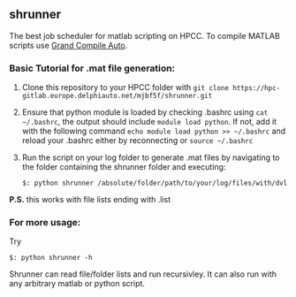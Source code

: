 ## shrunner
The best job scheduler for matlab scripting on HPCC.
To compile MATLAB scripts use [Grand Compile Auto](http://10.239.124.134:5000/).

### Basic Tutorial for .mat file generation:

1. Clone this repository to your HPCC folder with ``` git clone https://hpc-gitlab.europe.delphiauto.net/mjbf5f/shrunner.git ```

1. Ensure that python module is loaded by checking .bashrc using `cat ~/.bashrc`,
the output should include ``` module load python ```.
    If not, add it with the following command `echo module load python >> ~/.bashrc` and reload your
.bashrc either by reconnecting or `source ~/.bashrc`

1. Run the script on your log folder to generate .mat files by navigating to the folder containing
the shrunner folder and executing:

    ``` $: python shrunner /absolute/folder/path/to/your/log/files/with/dvl ```
    
__P.S.__ this works with file lists ending with .list

### For more usage:
Try
    
    $: python shrunner -h
    
Shrunner can read file/folder lists and run recursivley. It can also run with any arbitrary matlab or python script.
